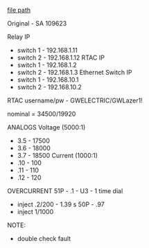 
[file path](<file:///C:\Users\jnetherton\G&W Electric Co\US-PowerGridAutomation - Documents\_Lazer\119509 - Elk Grove Village Property>)

Original - SA 109623

Relay IP
- switch 1 - 192.168.1.11
- switch 2 - 192.168.1.12
RTAC IP
- switch 1 - 192.168.1.2
- switch 2 - 192.168.1.3
Ethernet Switch IP
- switch 1 - 192.168.10.1
- switch 2 - 192.168.10.2

RTAC username/pw - GWELECTRIC/GWLazer1!

nominal = 34500/19920

ANALOGS
Voltage (5000:1)
- 3.5 - 17500
- 3.6 - 18000
- 3.7 - 18500
Current (1000:1)
- .10 - 100
- .11 - 110
- .12 - 120

OVERCURRENT
51P - .1 - U3 - 1 time dial
- inject .2/200 - 1.39 s
50P - .97
- inject 1/1000


NOTE:
- double check fault 